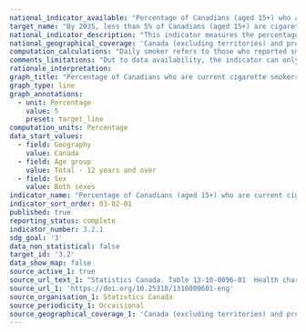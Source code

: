 ```yaml
---
national_indicator_available: "Percentage of Canadians (aged 15+) who are current cigarette smokers"
target_name: "By 2035, less than 5% of Canadians (aged 15+) are cigarette smokers"
national_indicator_description: "This indicator measures the percentage of Canadians who are current cigarette smokers"
national_geographical_coverage: 'Canada (excluding territories) and province' 
computation_calculations: "Daily smoker refers to those who reported smoking cigarettes every day. Occasional smoker refers to those who reported smoking cigarettes occasionally. This includes former daily smokers who now smoke occasionally."
comments_limitations: "Dut to data availability, the indicator can only measure the proportion of Canadians 12+ who are cigarette smokers and not 15+. The indicator does not take into account the number of cigarettes smoked. The indicator covers the population 12 years of age and over living in the ten provinces. Excluded from the survey's coverage are: persons living on reserves and other Aboriginal settlements; the institutionalized population, and children aged 12-17 that are living in foster care."
rationale_interpretation:
graph_title: "Percentage of Canadians who are current cigarette smokers"
graph_type: line
graph_annotations:
  - unit: Percentage
    value: 5
    preset: target_line
computation_units: Percentage
data_start_values:
  - field: Geography
    value: Canada
  - field: Age group
    value: Total - 12 years and over
  - field: Sex
    value: Both sexes
indicator_name: "Percentage of Canadians (aged 15+) who are current cigarette smokers"
indicator_sort_order: 03-02-01
published: true
reporting_status: complete
indicator_number: 3.2.1
sdg_goal: '3'
data_non_statistical: false
target_id: '3.2'
data_show_map: false
source_active_1: true
source_url_text_1: "Statistics Canada. Table 13-10-0096-01  Health characteristics, annual estimates"
source_url_1: 'https://doi.org/10.25318/1310009601-eng'
source_organisation_1: Statistics Canada
source_periodicity_1: Occaisional
source_geographical_coverage_1: 'Canada (excluding territories) and provinces'
---
```

